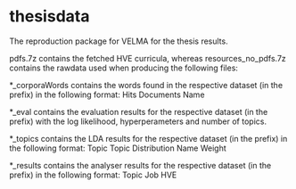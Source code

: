 # thesisdata
The reproduction package for VELMA for the thesis results.

pdfs.7z contains the fetched HVE curricula, whereas resources_no_pdfs.7z contains the rawdata used when producing the following files:

\*_corporaWords contains the words found in the respective dataset (in the prefix) in the following format:
Hits  Documents Name

\*_eval contains the evaluation results for the respective dataset (in the prefix) with the log likelihood, hyperperameters and number of topics.

\*_topics contains the LDA results for the respective dataset (in the prefix) in the following format:
Topic Topic Distribution
Name  Weight

\*_results contains the analyser results for the respective dataset (in the prefix) in the following format:
Topic Job HVE
